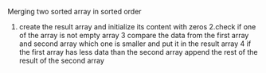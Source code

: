 Merging two sorted array in sorted order
1. create the result array and initialize its content with zeros
2.check if one of the array is not empty array
3 compare the data from the first array and second array which one is smaller and put it in the result array
4 if the first array has less data than the second array append the rest of the result of the second array